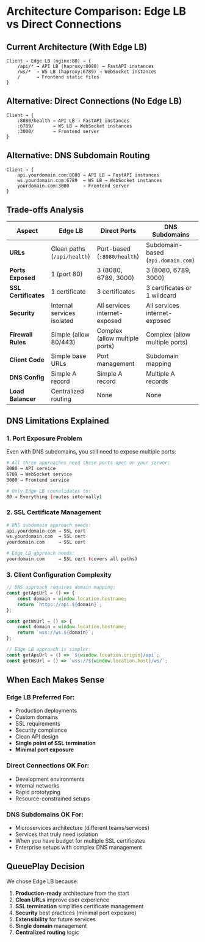 # Architecture Comparison: Edge LB vs Direct Connections

## **Current Architecture (With Edge LB)**
```
Client → Edge LB (nginx:80) → {
    /api/* → API LB (haproxy:8080) → FastAPI instances
    /ws/*  → WS LB (haproxy:6789) → WebSocket instances  
    /      → Frontend static files
}
```

## **Alternative: Direct Connections (No Edge LB)**
```
Client → {
    :8080/health → API LB → FastAPI instances
    :6789/       → WS LB → WebSocket instances
    :3000/       → Frontend server
}
```

## **Alternative: DNS Subdomain Routing**
```
Client → {
    api.yourdomain.com:8080 → API LB → FastAPI instances
    ws.yourdomain.com:6789  → WS LB → WebSocket instances
    yourdomain.com:3000     → Frontend server
}
```

## **Trade-offs Analysis**

| **Aspect** | **Edge LB** | **Direct Ports** | **DNS Subdomains** |
|------------|-------------|------------------|-------------------|
| **URLs** | Clean paths (`/api/health`) | Port-based (`:8080/health`) | Subdomain-based (`api.domain.com`) |
| **Ports Exposed** | 1 (port 80) | 3 (8080, 6789, 3000) | 3 (8080, 6789, 3000) |
| **SSL Certificates** | 1 certificate | 3 certificates | 3 certificates or 1 wildcard |
| **Security** | Internal services isolated | All services internet-exposed | All services internet-exposed |
| **Firewall Rules** | Simple (allow 80/443) | Complex (allow multiple ports) | Complex (allow multiple ports) |
| **Client Code** | Simple base URLs | Port management | Subdomain mapping |
| **DNS Config** | Simple A record | Simple A record | Multiple A records |
| **Load Balancer** | Centralized routing | None | None |

## **DNS Limitations Explained**

### **1. Port Exposure Problem**
Even with DNS subdomains, you still need to expose multiple ports:
```bash
# All three approaches need these ports open on your server:
8080 → API service
6789 → WebSocket service  
3000 → Frontend service

# Only Edge LB consolidates to:
80 → Everything (routes internally)
```

### **2. SSL Certificate Management**
```bash
# DNS subdomain approach needs:
api.yourdomain.com → SSL cert
ws.yourdomain.com  → SSL cert  
yourdomain.com     → SSL cert

# Edge LB approach needs:
yourdomain.com     → SSL cert (covers all paths)
```

### **3. Client Configuration Complexity**
```javascript
// DNS approach requires domain mapping:
const getApiUrl = () => {
    const domain = window.location.hostname;
    return `https://api.${domain}`;
};

const getWsUrl = () => {
    const domain = window.location.hostname;
    return `wss://ws.${domain}`;
};

// Edge LB approach is simpler:
const getApiUrl = () => `${window.location.origin}/api`;
const getWsUrl = () => `wss://${window.location.host}/ws/`;
```

## **When Each Makes Sense**

### **Edge LB Preferred For:**
- Production deployments
- Custom domains
- SSL requirements
- Security compliance
- Clean API design
- **Single point of SSL termination**
- **Minimal port exposure**

### **Direct Connections OK For:**
- Development environments
- Internal networks
- Rapid prototyping
- Resource-constrained setups

### **DNS Subdomains OK For:**
- Microservices architecture (different teams/services)
- Services that truly need isolation
- When you have budget for multiple SSL certificates
- Enterprise setups with complex DNS management

## **QueuePlay Decision**

We chose Edge LB because:
1. **Production-ready** architecture from the start
2. **Clean URLs** improve user experience  
3. **SSL termination** simplifies certificate management
4. **Security** best practices (minimal port exposure)
5. **Extensibility** for future services
6. **Single domain** management
7. **Centralized routing** logic 